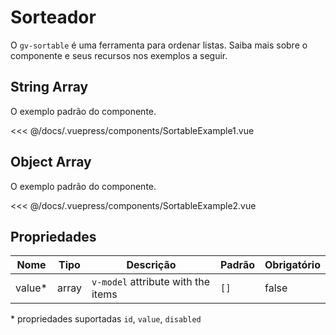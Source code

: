 # Sorteador

O `gv-sortable` é uma ferramenta para ordenar listas. Saiba mais sobre o componente e seus recursos nos exemplos a seguir.

## String Array

O exemplo padrão do componente.

<sortable-example-1 />

<<< @/docs/.vuepress/components/SortableExample1.vue

## Object Array

O exemplo padrão do componente.

<sortable-example-2 />

<<< @/docs/.vuepress/components/SortableExample2.vue

## Propriedades

| Nome    | Tipo  | Descrição                          | Padrão | Obrigatório |
| ------- | :---: | ---------------------------------- | ------ | ----------- |
| value\* | array | `v-model` attribute with the items | `[]`   | false       |

\* propriedades suportadas `id`, `value`, `disabled`
